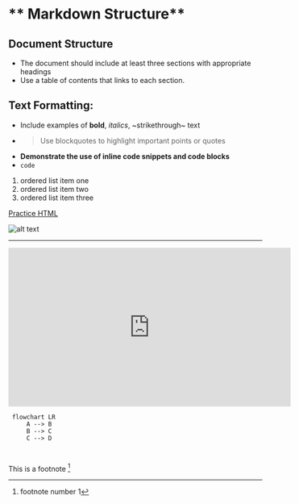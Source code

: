 # ** Markdown Structure**

## Document Structure

- The document should include at least three sections with appropriate headings
- Use a table of contents that links to each section.

## Text Formatting:

- Include examples of **bold**, *italics*, ~strikethrough~ text
- > Use blockquotes to highlight important points or quotes
  >
- **Demonstrate the use of inline code snippets and code blocks**
- `code`

1. ordered list item one
2. ordered list item two
3. ordered list item three

[Practice HTML](https://www.w3schools.com/html/)


![alt text](codingcat.avif)






---

<iframe width="560" height="315" src="https://www.youtube.com/embed/it1rTvBcfRg" frameborder="0" allowfullscreen></iframe>


```mermaid
 flowchart LR
     A --> B 
     B --> C
     C --> D

 
```

This is a footnote [^1]





[^1]: footnote number 1
    
[^2]: footnote number 2
